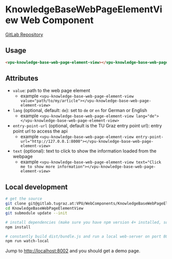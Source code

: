 # KnowledgeBaseWebPageElementView Web Component

[GitLab Repository](https://gitlab.tugraz.at/VPU/WebComponents/KnowledgeBaseWebPageElementView)

## Usage

```html
<vpu-knowledge-base-web-page-element-view></vpu-knowledge-base-web-page-element-view>
```

## Attributes

- `value`: path to the web page element
    - example `<vpu-knowledge-base-web-page-element-view value="path/to/my/article"></vpu-knowledge-base-web-page-element-view>`
- `lang` (optional, default: `de`): set to `de` or `en` for German or English
    - example `<vpu-knowledge-base-web-page-element-view lang="de"></vpu-knowledge-base-web-page-element-view>`
- `entry-point-url` (optional, default is the TU Graz entry point url): entry point url to access the api
    - example `<vpu-knowledge-base-web-page-element-view entry-point-url="http://127.0.0.1:8000"></vpu-knowledge-base-web-page-element-view>`
- `text` (optional): text to click to show the information loaded from the webpage
    - example `<vpu-knowledge-base-web-page-element-view text="Click me to show more information"></vpu-knowledge-base-web-page-element-view>`

## Local development

```bash
# get the source
git clone git@gitlab.tugraz.at:VPU/WebComponents/KnowledgeBaseWebPageElementView.git
cd KnowledgeBaseWebPageElementView
git submodule update --init

# install dependencies (make sure you have npm version 4+ installed, so symlinks to the git submodules are created automatically)
npm install

# constantly build dist/bundle.js and run a local web-server on port 8002 
npm run watch-local
```

Jump to <http://localhost:8002> and you should get a demo page.
